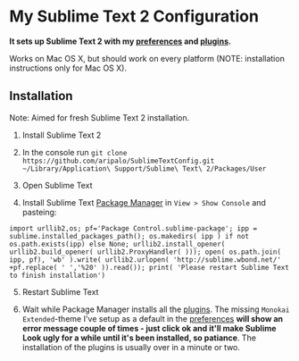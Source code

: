 # My Sublime Text 2 Configuration

**It sets up Sublime Text 2 with my [preferences](Preferences.sublime-settings) and [plugins](Package%20Control.sublime-settings).**

Works on Mac OS X, but should work on every platform (NOTE: installation instructions only for Mac OS X).

## Installation

Note: Aimed for fresh Sublime Text 2 installation.

1. Install Sublime Text 2

2. In the console run `git clone https://github.com/aripalo/SublimeTextConfig.git ~/Library/Application\ Support/Sublime\ Text\ 2/Packages/User`

3. Open Sublime Text

4. Install Sublime Text [Package Manager](https://sublime.wbond.net/installation#st2) in `View > Show Console` and pasteing:

  ```
  import urllib2,os; pf='Package Control.sublime-package'; ipp = sublime.installed_packages_path(); os.makedirs( ipp ) if not os.path.exists(ipp) else None; urllib2.install_opener( urllib2.build_opener( urllib2.ProxyHandler( ))); open( os.path.join( ipp, pf), 'wb' ).write( urllib2.urlopen( 'http://sublime.wbond.net/' +pf.replace( ' ','%20' )).read()); print( 'Please restart Sublime Text to finish installation')
  ```

5. Restart Sublime Text

6. Wait while Package Manager installs all the [plugins](Package%20Control.sublime-settings). The missing `Monokai Extended`-theme I've setup as a default in the [preferences](Preferences.sublime-settings) **will show an error message couple of times - just click ok and it'll make Sublime Look ugly for a while until it's been installed, so patiance**. The installation of the plugins is usually over in a minute or two.


